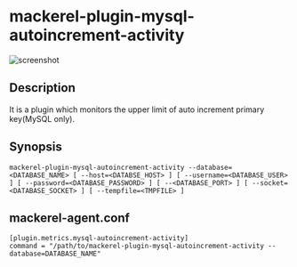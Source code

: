 # mackerel-plugin-mysql-autoincrement-activity

![screenshot](https://cloud.githubusercontent.com/assets/48426/20335552/d59ff07c-ac06-11e6-8d2b-b3b213e1736b.png)

## Description

It is a plugin which monitors the upper limit of auto increment primary key(MySQL only).

## Synopsis

```shell
mackerel-plugin-mysql-autoincrement-activity --database=<DATABASE_NAME> [ --host=<DATABSE_HOST> ] [ --username=<DATABASE_USER> ] [ --password=<DATABASE_PASSWORD> ] [ --<DATABASE_PORT> ] [ --socket=<DATABASE_SOCKET> ] [ --tempfile=<TMPFILE> ]
```

## mackerel-agent.conf

```
[plugin.metrics.mysql-autoincrement-activity]
command = "/path/to/mackerel-plugin-mysql-autoincrement-activity --database=DATABASE_NAME"
```

